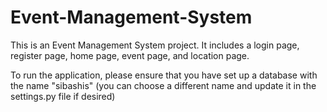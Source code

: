 # Event-Management-System

This is an Event Management System project. It includes a login page, register page, home page, event page, and location page.

To run the application, please ensure that you have set up a database with the name "sibashis" (you can choose a different name and update it in the settings.py file if desired)
